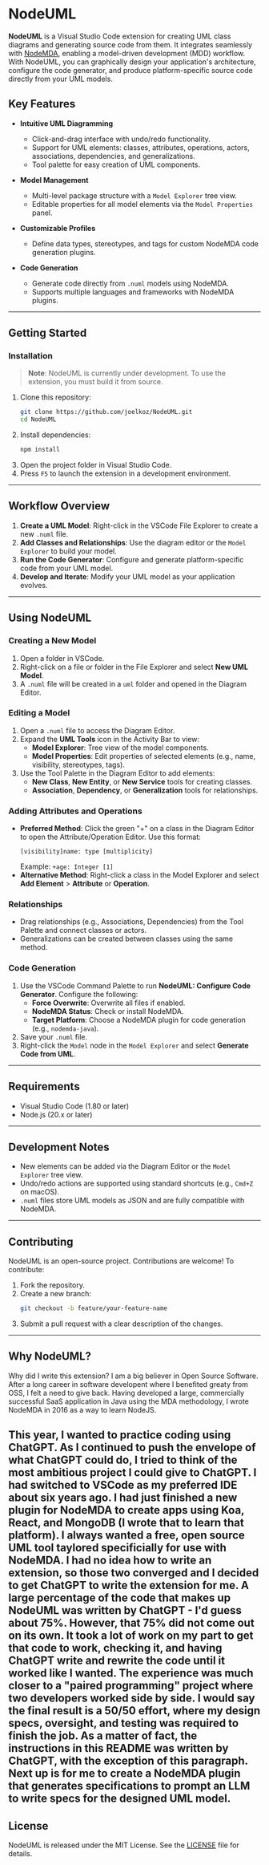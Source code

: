 # NodeUML

**NodeUML** is a Visual Studio Code extension for creating UML class diagrams and generating source code from them. It integrates seamlessly with [NodeMDA](https://github.com/joelkoz/NodeMDA), enabling a model-driven development (MDD) workflow. With NodeUML, you can graphically design your application's architecture, configure the code generator, and produce platform-specific source code directly from your UML models.

## Key Features

- **Intuitive UML Diagramming**
  - Click-and-drag interface with undo/redo functionality.
  - Support for UML elements: classes, attributes, operations, actors, associations, dependencies, and generalizations.
  - Tool palette for easy creation of UML components.

- **Model Management**
  - Multi-level package structure with a `Model Explorer` tree view.
  - Editable properties for all model elements via the `Model Properties` panel.

- **Customizable Profiles**
  - Define data types, stereotypes, and tags for custom NodeMDA code generation plugins.

- **Code Generation**
  - Generate code directly from `.numl` models using NodeMDA.
  - Supports multiple languages and frameworks with NodeMDA plugins.

---

## Getting Started

### Installation

> **Note**: NodeUML is currently under development. To use the extension, you must build it from source.

1. Clone this repository:
   ```bash
   git clone https://github.com/joelkoz/NodeUML.git
   cd NodeUML
   ```
2. Install dependencies:
   ```bash
   npm install
   ```
3. Open the project folder in Visual Studio Code.
4. Press `F5` to launch the extension in a development environment.

---

## Workflow Overview

1. **Create a UML Model**: Right-click in the VSCode File Explorer to create a new `.numl` file.
2. **Add Classes and Relationships**: Use the diagram editor or the `Model Explorer` to build your model.
3. **Run the Code Generator**: Configure and generate platform-specific code from your UML model.
4. **Develop and Iterate**: Modify your UML model as your application evolves.

---

## Using NodeUML

### Creating a New Model
1. Open a folder in VSCode.
2. Right-click on a file or folder in the File Explorer and select **New UML Model**.
3. A `.numl` file will be created in a `uml` folder and opened in the Diagram Editor.

### Editing a Model
1. Open a `.numl` file to access the Diagram Editor.
2. Expand the **UML Tools** icon in the Activity Bar to view:
   - **Model Explorer**: Tree view of the model components.
   - **Model Properties**: Edit properties of selected elements (e.g., name, visibility, stereotypes, tags).
3. Use the Tool Palette in the Diagram Editor to add elements:
   - **New Class**, **New Entity**, or **New Service** tools for creating classes.
   - **Association**, **Dependency**, or **Generalization** tools for relationships.

### Adding Attributes and Operations
- **Preferred Method**: Click the green "+" on a class in the Diagram Editor to open the Attribute/Operation Editor. Use this format:
  ```
  [visibility]name: type [multiplicity]
  ```
  Example: `+age: Integer [1]`
- **Alternative Method**: Right-click a class in the Model Explorer and select **Add Element** > **Attribute** or **Operation**.

### Relationships
- Drag relationships (e.g., Associations, Dependencies) from the Tool Palette and connect classes or actors.
- Generalizations can be created between classes using the same method.

### Code Generation
1. Use the VSCode Command Palette to run **NodeUML: Configure Code Generator**. Configure the following:
   - **Force Overwrite**: Overwrite all files if enabled.
   - **NodeMDA Status**: Check or install NodeMDA.
   - **Target Platform**: Choose a NodeMDA plugin for code generation (e.g., `nodemda-java`).
2. Save your `.numl` file.
3. Right-click the `Model` node in the `Model Explorer` and select **Generate Code from UML**.

---

## Requirements

- Visual Studio Code (1.80 or later)
- Node.js (20.x or later)

---

## Development Notes

- New elements can be added via the Diagram Editor or the `Model Explorer` tree view.
- Undo/redo actions are supported using standard shortcuts (e.g., `Cmd+Z` on macOS).
- `.numl` files store UML models as JSON and are fully compatible with NodeMDA.

---

## Contributing

NodeUML is an open-source project. Contributions are welcome! To contribute:
1. Fork the repository.
2. Create a new branch:
   ```bash
   git checkout -b feature/your-feature-name
   ```
3. Submit a pull request with a clear description of the changes.

---

## Why NodeUML?
Why did I write this extension? I am a big believer in Open Source Software. After a long career in software developent where I benefited greaty from OSS, I felt a need to give back. Having developed a large, commercially successful SaaS application in Java using the MDA methodology, I wrote NodeMDA in 2016 as a way to learn NodeJS. 

This year, I wanted to practice coding using ChatGPT. As I continued to push the envelope of what ChatGPT could do, I tried to think of the most ambitious project I could give to ChatGPT. I had switched to VSCode as my preferred IDE about six years ago. I had just finished a new plugin for NodeMDA to create apps using Koa, React, and MongoDB (I wrote that to learn that platform).  I always wanted a free, open source UML tool taylored specificially for use with NodeMDA. I had no idea how to write an extension, so those two converged and I decided to get ChatGPT to write the extension for me.  A large percentage of the code that makes up NodeUML was written by ChatGPT - I'd guess about 75%. However, that 75% did not come out on its own.  It took a lot of work on my part to get that code to work, checking it, and having ChatGPT write and rewrite the code until it worked like I wanted.  The experience was much closer to a "paired programming" project where two developers worked side by side. I would say the final result is a 50/50 effort, where my design specs, oversight, and testing was required to finish the job.  As a matter of fact, the instructions in this README was written by ChatGPT, with the exception of this paragraph. Next up is for me to create a NodeMDA plugin that generates specifications to prompt an LLM to write specs for the designed UML model.
---

## License

NodeUML is released under the MIT License. See the [LICENSE](./LICENSE) file for details.
